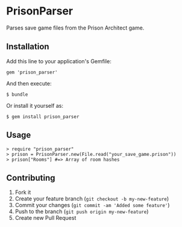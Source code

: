 # PrisonParser

Parses save game files from the Prison Architect game.

## Installation

Add this line to your application's Gemfile:

    gem 'prison_parser'

And then execute:

    $ bundle

Or install it yourself as:

    $ gem install prison_parser

## Usage

    > require "prison_parser"
    > prison = PrisonParser.new(File.read("your_save_game.prison"))
    > prison["Rooms"] #=> Array of room hashes

## Contributing

1. Fork it
2. Create your feature branch (`git checkout -b my-new-feature`)
3. Commit your changes (`git commit -am 'Added some feature'`)
4. Push to the branch (`git push origin my-new-feature`)
5. Create new Pull Request
